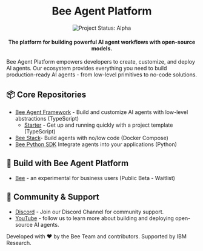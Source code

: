 <p align="center">
    <h1 align="center">Bee Agent Platform</h1>
</p>

<p align="center">
  <img align="cener" alt="Project Status: Alpha" src="https://img.shields.io/badge/Status-Alpha-red">

  <h4 align="center">The platform for building powerful AI agent workflows with open-source models.</h4>
</p>


Bee Agent Platform empowers developers to create, customize, and deploy AI agents. Our ecosystem provides everything you need to build production-ready AI agents - from low-level primitives to no-code solutions.

## 📦 Core Repositories

- [Bee Agent Framework](https://github.com/i-am-bee/bee-agent-framework) - Build and customize AI agents with low-level abstractions (TypeScript)
  - [Starter](https://github.com/i-am-bee/bee-agent-framework-starter) - Get up and running quickly with a project template (TypeScript)
- [Bee Stack](https://github.com/i-am-bee/bee-stack)- Build agents with no/low code (Docker Compose)
- [Bee Python SDK](https://github.com/i-am-bee/bee-python-sdk) Integrate agents into your applications (Python)

## 🌟 Build with Bee Agent Platform

- [Bee](http://iambee.ai/) -  an experimental for business users (Public Beta - Waitlist)

## 🤝 Community & Support

- [Discord](https://discord.com/channels/1309202615556378705/1309202615556378709) - Join our Discord Channel for community support.
- [YouTube](https://www.youtube.com/@BeeAIAgents) - follow us to learn more about building and deploying open-source AI agents.  

Developed with ❤️ by the Bee Team and contributors. Supported by IBM Research.
